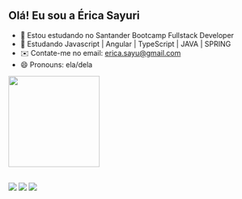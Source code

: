 ## Olá! Eu sou a Érica Sayuri 


- 🌱 Estou estudando no Santander Bootcamp Fullstack Developer
- 📓 Estudando Javascript | Angular | TypeScript | JAVA | SPRING
- ✉️ Contate-me no email: erica.sayu@gmail.com
- 😄 Pronouns: ela/dela


<div align="left">
  <a href="https://github.com/ericasayu">
  <img height="180em" src="https://github-readme-stats.vercel.app/api?username=ericasayu&show_icons=true&theme=cobalt&include_all_commits=true&count_private=true"/>
</div>
<div style="display: inline_block"><br>
  
   <div> 
  
  <a href="https://www.instagram.com/lumi.conecta/" target="_blank"><img src="https://img.shields.io/badge/-Instagram-%23E4405F?style=for-the-badge&logo=instagram&logoColor=white" target="_blank"></a>
  <a href = "mailto:erica.sayu@gmail.com"><img src="https://img.shields.io/badge/-Gmail-%23333?style=for-the-badge&logo=gmail&logoColor=white" target="_blank"></a>
  <a href="https://www.linkedin.com/in/%C3%A9rica-sayuri-a5042582/" target="_blank"><img src="https://img.shields.io/badge/-LinkedIn-%230077B5?style=for-the-badge&logo=linkedin&logoColor=white" target="_blank"></a> 
 
</div>
